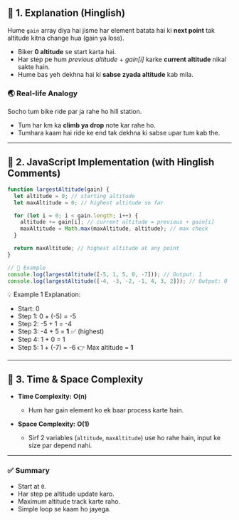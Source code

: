## 🔹 1. Explanation (Hinglish)

Hume `gain` array diya hai jisme har element batata hai ki **next point** tak altitude kitna change hua (gain ya loss).

- Biker **0 altitude** se start karta hai.
- Har step pe hum _previous altitude_ + _gain\[i]_ karke **current altitude** nikal sakte hain.
- Hume bas yeh dekhna hai ki **sabse zyada altitude** kab mila.

### 🌏 Real-life Analogy

Socho tum bike ride par ja rahe ho hill station.

- Tum har km ka **climb ya drop** note kar rahe ho.
- Tumhara kaam hai ride ke end tak dekhna ki sabse upar tum kab the.

---

## 🔹 2. JavaScript Implementation (with Hinglish Comments)

```javascript
function largestAltitude(gain) {
  let altitude = 0; // starting altitude
  let maxAltitude = 0; // highest altitude so far

  for (let i = 0; i < gain.length; i++) {
    altitude += gain[i]; // current altitude = previous + gain[i]
    maxAltitude = Math.max(maxAltitude, altitude); // max check
  }

  return maxAltitude; // highest altitude at any point
}

// 🔹 Example
console.log(largestAltitude([-5, 1, 5, 0, -7])); // Output: 1
console.log(largestAltitude([-4, -3, -2, -1, 4, 3, 2])); // Output: 0
```

💡 Example 1 Explanation:

- Start: 0
- Step 1: 0 + (-5) = -5
- Step 2: -5 + 1 = -4
- Step 3: -4 + 5 = **1** ✅ (highest)
- Step 4: 1 + 0 = 1
- Step 5: 1 + (-7) = -6
  👉 Max altitude = **1**

---

## 🔹 3. Time & Space Complexity

- **Time Complexity:** **O(n)**

  - Hum har gain element ko ek baar process karte hain.

- **Space Complexity:** **O(1)**

  - Sirf 2 variables (`altitude`, `maxAltitude`) use ho rahe hain, input ke size par depend nahi.

---

### ✅ Summary

- Start at `0`.
- Har step pe altitude update karo.
- Maximum altitude track karte raho.
- Simple loop se kaam ho jayega.
